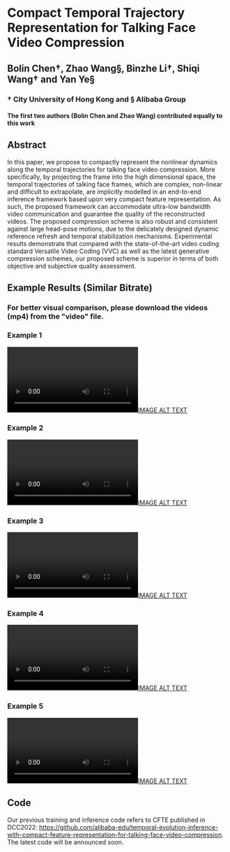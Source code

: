 # Compact Temporal Trajectory Representation for Talking Face Video Compression

## Bolin Chen&dagger;, Zhao Wang&sect;, Binzhe Li&dagger;, Shiqi Wang&dagger; and Yan Ye&sect;

### &dagger; City University of Hong Kong and &sect; Alibaba Group

#### The first two authors (Bolin Chen and Zhao Wang) contributed equally to this work

## Abstract

In this paper, we propose to compactly represent the nonlinear dynamics along the temporal trajectories for talking face video compression. More specifically, by projecting the frame into the high dimensional space, the temporal trajectories of talking face frames, which are complex, non-linear and difficult to extrapolate, are implicitly modelled in an end-to-end inference framework based upon very compact feature representation. As such, the proposed framework can accommodate ultra-low bandwidth video communication and guarantee the quality of the reconstructed videos. The proposed compression scheme is also robust and consistent against large head-pose motions, due to the delicately designed dynamic reference refresh and temporal stabilization mechanisms. Experimental results demonstrate that compared with the state-of-the-art video coding standard Versatile Video Coding (VVC) as well as the latest generative compression schemes, our proposed scheme is superior in terms of both objective and subjective quality assessment.

## Example Results (Similar Bitrate)

### For better visual comparison, please download the videos (mp4) from the "video" file.

### Example 1

[![IMAGE ALT TEXT](https://user-images.githubusercontent.com/80899378/195520658-a6523e1b-dcdb-4be7-ad17-b7873eb9d26c.mp4)](https://user-images.githubusercontent.com/80899378/195520658-a6523e1b-dcdb-4be7-ad17-b7873eb9d26c.mp4)


### Example 2

[![IMAGE ALT TEXT](https://user-images.githubusercontent.com/80899378/195520422-9b9b6707-6462-4cb6-9d68-69c21d177c7b.mp4)](https://user-images.githubusercontent.com/80899378/195520422-9b9b6707-6462-4cb6-9d68-69c21d177c7b.mp4)

### Example 3

[![IMAGE ALT TEXT](https://user-images.githubusercontent.com/80899378/195520569-6b8d6448-4b5a-4163-8a34-39fb1c9e5f87.mp4)](https://user-images.githubusercontent.com/80899378/195520569-6b8d6448-4b5a-4163-8a34-39fb1c9e5f87.mp4)

### Example 4

[![IMAGE ALT TEXT](https://user-images.githubusercontent.com/80899378/195520584-253b4920-5e1b-441f-8bfd-b559c1a71d07.mp4)](https://user-images.githubusercontent.com/80899378/195520584-253b4920-5e1b-441f-8bfd-b559c1a71d07.mp4
)

### Example 5

[![IMAGE ALT TEXT](https://user-images.githubusercontent.com/80899378/195520593-93c9c358-4aad-45e1-ac36-1b664d1b2f83.mp4)](https://user-images.githubusercontent.com/80899378/195520593-93c9c358-4aad-45e1-ac36-1b664d1b2f83.mp4)

## Code

Our previous training and inference code refers to CFTE published in DCC2022: https://github.com/alibaba-edu/temporal-evolution-inference-with-compact-feature-representation-for-talking-face-video-compression. The latest code will be announced soon.
